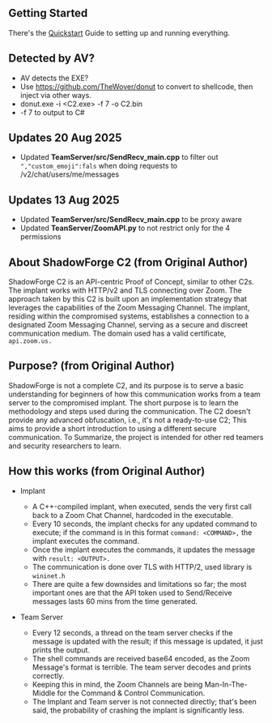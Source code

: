 ## Getting Started
There's the [Quickstart](https://github.com/benlee105/ShadowForgeC2Mod/wiki/Instructions) Guide to setting up and running everything.

## Detected by AV?
- AV detects the EXE?
- Use https://github.com/TheWover/donut to convert to shellcode, then inject via other ways.
- donut.exe -i <C2.exe> -f 7 -o C2.bin
- -f 7 to output to C#

## Updates 20 Aug 2025
- Updated **TeamServer/src/SendRecv_main.cpp** to filter out `","custom_emoji":fals` when doing requests to /v2/chat/users/me/messages

## Updates 13 Aug 2025
- Updated **TeamServer/src/SendRecv_main.cpp** to be proxy aware
- Updated **TeanServer/ZoomAPI.py** to not restrict only for the 4 permissions

## About ShadowForge C2 (from Original Author)
ShadowForge C2 is an API-centric Proof of Concept, similar to other C2s. The implant works with HTTP/v2 and TLS connecting over Zoom. The approach taken by this C2 is built upon an implementation strategy that leverages the capabilities of the Zoom Messaging Channel. The implant, residing within the compromised systems, establishes a connection to a designated Zoom Messaging Channel, serving as a secure and discreet communication medium. The domain used has a valid certificate, `api.zoom.us.` 

## Purpose? (from Original Author)
ShadowForge is not a complete C2, and its purpose is to serve a basic understanding for beginners of how this communication works from a team server to the compromised implant. The short purpose is to learn the methodology and steps used during the communication. The C2 doesn't provide any advanced obfuscation, i.e., it's not a ready-to-use C2; This aims to provide a short introduction to using a different secure communication. To Summarize, the project is intended for other red teamers and security researchers to learn.

## How this works (from Original Author)
* Implant
    * A C++-compiled implant, when executed, sends the very first call back to a Zoom Chat Channel, hardcoded in the executable.
    * Every 10 seconds, the implant checks for any updated command to execute; if the command is in this format `command: <COMMAND>,` the implant executes the command.
    * Once the implant executes the commands, it updates the message with `result: <OUTPUT>.`
    * The communication is done over TLS with HTTP/2, used library is `wininet.h`
    * There are quite a few downsides and limitations so far; the most important ones are that the API token used to Send/Receive messages lasts 60 mins from the time generated.  

* Team Server
    * Every 12 seconds, a thread on the team server checks if the message is updated with the result; if this message is updated, it just prints the output.
    * The shell commands are received base64 encoded, as the Zoom Message's format is terrible. The team server decodes and prints correctly.
    * Keeping this in mind, the Zoom Channels are being Man-In-The-Middle for the Command & Control Communication.
    * The Implant and Team server is not connected directly; that's been said, the probability of crashing the implant is significantly less.
